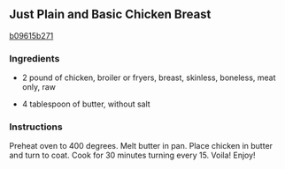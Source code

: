 ## Just Plain and Basic Chicken Breast

[b09615b271](http://www.food.com/recipe/just-plain-and-basic-chicken-breast-389152)

### Ingredients

 - 2 pound of chicken, broiler or fryers, breast, skinless, boneless, meat only, raw

 - 4 tablespoon of butter, without salt

### Instructions

Preheat oven to 400 degrees. Melt butter in pan. Place chicken in butter and turn to coat. Cook for 30 minutes turning every 15. Voila! Enjoy!